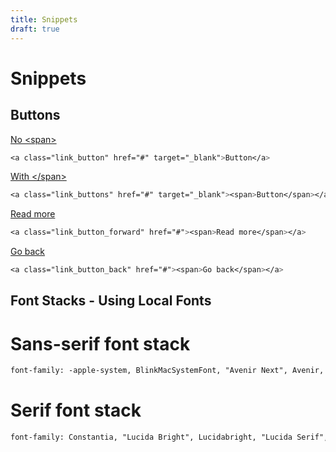 ```yaml
---
title: Snippets
draft: true
---
```


# Snippets

## Buttons

<a class="link_button" href="#" target="_blank">No \<span></a>
```css
<a class="link_button" href="#" target="_blank">Button</a>
```

<a class="link_buttons" href="#" target="_blank"><span>With \</span></span></a>
```css
<a class="link_buttons" href="#" target="_blank"><span>Button</span></a>
```

<a class="link_button_forward" href="#"><span>Read more</span></a>
```css
<a class="link_button_forward" href="#"><span>Read more</span></a>
```

<a class="link_button_back" href="#"><span>Go back</span></a>
```css
<a class="link_button_back" href="#"><span>Go back</span></a>
```

## Font Stacks - Using Local Fonts

# Sans-serif font stack
```html
font-family: -apple-system, BlinkMacSystemFont, "Avenir Next", Avenir, "Nimbus Sans L", Roboto, Noto, "Segoe UI", Arial, Helvetica, "Helvetica Neue", sans-serif;
```

# Serif font stack
```html
font-family: Constantia, "Lucida Bright", Lucidabright, "Lucida Serif", Lucida, "DejaVu Serif", "Bitstream Vera Serif", "Liberation Serif", Georgia, serif;
```